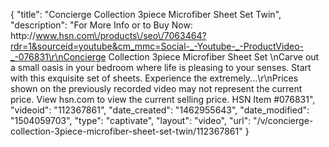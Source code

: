 {
    "title": "Concierge Collection 3piece Microfiber Sheet Set  Twin",
    "description": "For More Info or to Buy Now: http:\/\/www.hsn.com\/products\/seo\/7063464?rdr=1&sourceid=youtube&cm_mmc=Social-_-Youtube-_-ProductVideo-_-076831\r\nConcierge Collection 3piece Microfiber Sheet Set \nCarve out a small oasis in your bedroom where life is pleasing to your senses. Start with this exquisite set of sheets. Experience the extremely...\r\nPrices shown on the previously recorded video may not represent the current price.  View hsn.com to view the current selling price. HSN Item #076831",
    "videoid": "112367861",
    "date_created": "1462955643",
    "date_modified": "1504059703",
    "type": "captivate",
    "layout": "video",
    "url": "\/v\/concierge-collection-3piece-microfiber-sheet-set-twin\/112367861"
}